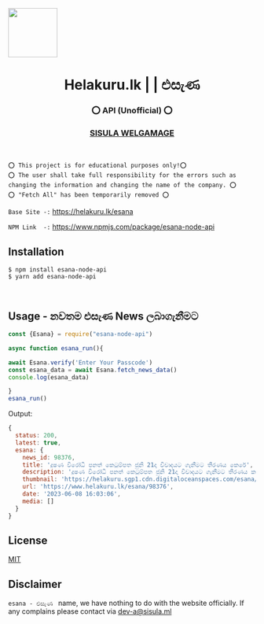 <img align="center" src="https://www.helakuru.lk/assets/images/icon.png" height="100px" width="100px">
<h1 align="center"><b> Helakuru.lk | | එසැණ </b></h1>
<h3 align="center"><b>⭕️ API (Unofficial) ⭕️<br><br> <a href="https://sisula.ml/" target="_blank">SISULA WELGAMAGE</a></b></h3><br>

`⭕️ This project is for educational purposes only!⭕️ `  <br>
`⭕️ The user shall take full responsibility for the errors such as changing the information and changing the name of the company. ⭕️` <br>
`⭕️ "Fetch All" has been temporarily removed ⭕️`

`Base Site -:` https://helakuru.lk/esana

`NPM Link  -:` https://www.npmjs.com/package/esana-node-api

## Installation

```console
$ npm install esana-node-api
$ yarn add esana-node-api
```
<br>

## Usage - නවතම එසැණ  News ලබාගැනීමට 

```js
const {Esana} = require("esana-node-api")

async function esana_run(){

await Esana.verify('Enter Your Passcode') 
const esana_data = await Esana.fetch_news_data()
console.log(esana_data)

}
esana_run()
```

Output:

```js
{
  status: 200,
  latest: true,
  esana: {
    news_id: 98376,
    title: 'දූෂණ විරෝධී පනත් කෙටුම්පත ජුනි 21දා විවාදයට ගැනීමට තීරණය කෙරේ',
    description: 'දූෂණ විරෝධී පනත් කෙටුම්පත ජුනි 21දා විවාදයට ගැනීමට තීරණය කර තිබෙනවා.',
    thumbnail: 'https://helakuru.sgp1.cdn.digitaloceanspaces.com/esana/images/lib/parliment-new-01[1].jpg',
    url: 'https://www.helakuru.lk/esana/98376',
    date: '2023-06-08 16:03:06',
    media: []
  }
}
```

## License

[MIT](/LICENSE)

## Disclaimer
`esana - එසැණ ` name, we have nothing to do with the website officially. If any complains please contact via dev-a@sisula.ml
